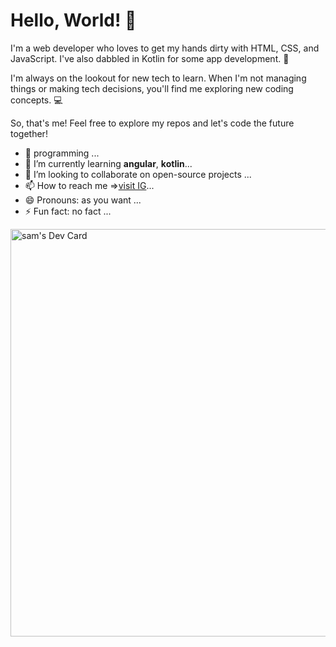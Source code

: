# Hello, World! 👋
I'm a web developer who loves to get my hands dirty with HTML, CSS, and JavaScript. I've also dabbled in Kotlin for some app development. 🚀


I'm always on the lookout for new tech to learn. When I'm not managing things or making tech decisions, you'll find me exploring new coding concepts. 💻

So, that's me! Feel free to explore my repos and let's code the future together!
- 👀  programming ...
- 🌱 I’m currently learning <b>angular</b>, <b>kotlin</b>...
- 💞️ I’m looking to collaborate on open-source projects ...
- 📫 How to reach me =><a href="https://www.instagram.com/aka_director" target="_blank">visit IG</a>...
- 😄 Pronouns: as you want ...
- ⚡ Fun fact: no fact ...

<!---
akasaam/akasaam is a ✨ special ✨ repository because its `README.md` (this file) appears on your GitHub profile.
You can click the Preview link to take a look at your changes.
--->
<a href="https://app.daily.dev/aka_sam"><img src="https://api.daily.dev/devcards/v2/DqVVDpFk2eJQct6nr4TNu.png?r=3l5&type=wide" width="652" alt="sam's Dev Card"/></a>
